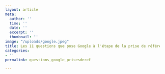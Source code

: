 ```yaml
---
layout: article
meta:
  author: ''
  time: ''
  date: ''
  excerpt: ''
  thumbnail: ''
image: "/uploads/google.jpeg"
title: Les 11 questions que pose Google à l'étape de la prise de références
categories:
- ''
permalink: questions_google_prisesderef

---
```

